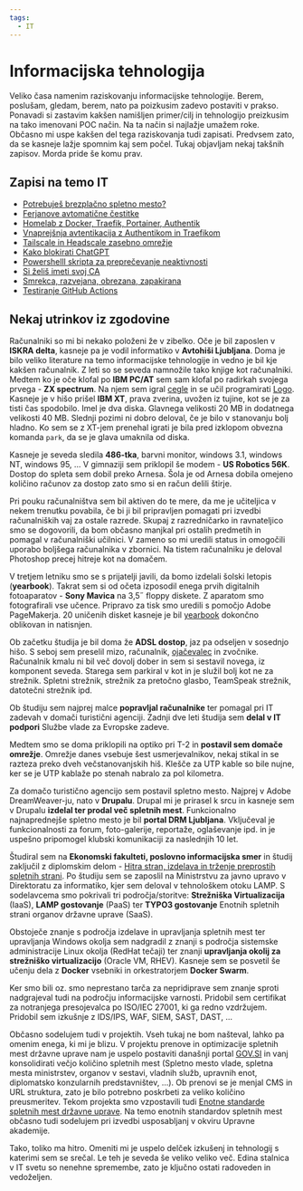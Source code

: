 ```yaml
---
tags:
  - IT
---
```


# Informacijska tehnologija

Veliko časa namenim raziskovanju informacijske tehnologije. Berem, poslušam, gledam, berem, nato pa poizkusim zadevo postaviti v prakso. Ponavadi si zastavim kakšen namišljen primer/cilj in tehnologijo preizkusim na tako imenovani POC način. Na ta način si najlažje umažem roke. Občasno mi uspe kakšen del tega raziskovanja tudi zapisati. Predvsem zato, da se kasneje lažje spomnim kaj sem počel. Tukaj objavljam nekaj takšnih zapisov. Morda pride še komu prav. 

## Zapisi na temo IT

* [Potrebuješ brezplačno spletno mesto?](spletno-mesto.md)
* [Ferjanove avtomatične čestitke](cestitke.md)
* [Homelab z Docker, Traefik, Portainer, Authentik](homelab.md)
* [Vnaprejšnja avtentikacija z Authentikom in Traefikom](forward-auth.md)
* [Tailscale in Headscale zasebno omrežje](tailscale-in-headscale.md)
* [Kako blokirati ChatGPT](blokada-chatgpt.md)
* [Powershelll skripta za preprečevanje neaktivnosti](no-sleep.md)
* [Si želiš imeti svoj CA](moj-ca.md)
* [Smrekca, razvejana, obrezana, zapakirana](smrekca.md)
* [Testiranje GitHub Actions](github-actions.md)


## Nekaj utrinkov iz zgodovine

Računalniki so mi bi nekako položeni že v zibelko. Oče je bil zaposlen v **ISKRA delta**, kasneje pa je vodil informatiko v **Avtohiši Ljubljana**. Doma je bilo veliko literature na temo informacijske tehnologije in vedno je bil kje kakšen računalnik. Z leti so se seveda namnožile tako knjige kot računalniki. Medtem ko je oče klofal po **IBM PC/AT** sem sam klofal po radirkah svojega prvega - **ZX spectrum**. Na njem sem igral [cegle](https://www.youtube.com/watch?v=f_NOhNB4V-I) in se učil programirati [Logo](https://en.wikipedia.org/wiki/Logo_(programming_language)). Kasneje je v hišo prišel **IBM XT**, prava zverina, uvožen iz tujine, kot se je za tisti čas spodobilo. Imel je dva diska. Glavnega velikosti 20 MB in dodatnega velikosti 40 MB. Slednji pozimi ni dobro deloval, če je bilo v stanovanju bolj hladno. Ko sem se z XT-jem prenehal igrati je bila pred izklopom obvezna komanda `park`, da se je glava umaknila od diska. 

Kasneje je seveda sledila **486-tka**, barvni monitor, windows 3.1, windows NT, windows 95, ... V gimnaziji sem priklopil še modem - **US Robotics 56K**. Dostop do spleta sem dobil preko Arnesa. Šola je od Arnesa dobila omejeno količino računov za dostop zato smo si en račun delili štirje.

Pri pouku računalništva sem bil aktiven do te mere, da me je učiteljica v nekem trenutku povabila, če bi ji bil pripravljen pomagati pri izvedbi računalniških vaj za ostale razrede. Skupaj z razredničarko in ravnateljico smo se dogovorili, da bom občasno manjkal pri ostalih predmetih in pomagal v računalniški učilnici. V zameno so mi uredili status in omogočili uporabo boljšega računalnika v zbornici. Na tistem računalniku je deloval Photoshop precej hitreje kot na domačem.

V tretjem letniku smo se s prijatelji javili, da bomo izdelali šolski letopis (**yearbook**). Takrat sem si od očeta izposodil enega prvih digitalnih fotoaparatov - **Sony Mavica** na 3,5˝ floppy diskete. Z aparatom smo fotografirali vse učence. Pripravo za tisk smo uredili s pomočjo Adobe PageMakerja. 20 uničenih disket kasneje je bil [yearbook](https://books.google.hr/books/about/Yearbook_98_99.html?id=udQZMwEACAAJ&redir_esc=y) dokončno oblikovan in natisnjen.

Ob začetku študija je bil doma že **ADSL dostop**, jaz pa odseljen v sosednjo hišo. S seboj sem preselil mizo, računalnik, [ojačevalec](https://photos.app.goo.gl/vPECgqYsyUzgjQL79) in zvočnike. Računalnik kmalu ni bil več dovolj dober in sem si sestavil novega, iz komponent seveda. Starega sem parkiral v kot in je služil bolj kot ne za strežnik. Spletni strežnik, strežnik za pretočno glasbo, TeamSpeak strežnik, datotečni strežnik ipd. 

Ob študiju sem najprej malce **popravljal računalnike** ter pomagal pri IT zadevah v domači turistični agenciji. Zadnji dve leti študija sem **delal v IT podpori** Službe vlade za Evropske zadeve.

Medtem smo se doma priklopili na optiko pri T-2 in **postavil sem domače omrežje**. Omrežje danes vsebuje šest usmerjevalnikov, nekaj stikal in se razteza preko dveh večstanovanjskih hiš. Klešče za UTP kable so bile nujne, ker se je UTP kablaže po stenah nabralo za pol kilometra.

Za domačo turistično agencijo sem postavil spletno mesto. Najprej v Adobe DreamWeaver-ju, nato v **Drupalu**. Drupal mi je prirasel k srcu in kasneje sem v Drupalu **izdelal ter prodal več spletnih mest**. Funkcionalno najnaprednejše spletno mesto je bil **portal DRM Ljubljana**. Vključeval je funkcionalnosti za forum, foto-galerije, reportaže, oglaševanje ipd. in je uspešno pripomogel klubski komunikaciji za naslednjih 10 let. 

Študiral sem na **Ekonomski fakulteti, poslovno informacijska smer** in študij zaključil z diplomskim delom - [Hitra stran, izdelava in trženje preprostih spletnih strani](https://repozitorij.uni-lj.si/IzpisGradiva.php?id=11991&lang=slv). Po študiju sem se zaposlil na Ministrstvu za javno upravo v Direktoratu za informatiko, kjer sem deloval v tehnološkem otoku LAMP. S sodelavcema smo pokrivali tri področja/storitve: **Strežniška Virtualizacija** (IaaS), **LAMP gostovanje** (PaaS) ter **TYPO3 gostovanje** Enotnih spletnih strani organov državne uprave (SaaS).

Obstoječe znanje s področja izdelave in upravljanja spletnih mest ter upravljanja Windows okolja sem nadgradil z znanji s področja sistemske administracije Linux okolja (RedHat tečaji) ter znanji **upravljanja okolij za strežniško virtualizacijo** (Oracle VM, RHEV). Kasneje sem se posvetil še učenju dela z **Docker** vsebniki in orkestratorjem **Docker Swarm**. 

Ker smo bili oz. smo neprestano tarča za nepridiprave sem znanje sproti nadgrajeval tudi na področju informacijske varnosti. Pridobil sem certifikat za notranjega presojevalca po ISO/IEC 27001, ki ga redno vzdržujem. Pridobil sem izkušnje z IDS/IPS, WAF, SIEM, SAST, DAST, ... 

Občasno sodelujem tudi v projektih. Vseh tukaj ne bom našteval, lahko pa omenim enega, ki mi je blizu. V projektu prenove in optimizacije spletnih mest državne uprave nam je uspelo postaviti današnji portal [GOV.SI](https://www.gov.si/) in vanj konsolidirati večjo količino spletnih mest (Spletno mesto vlade, spletna mesta ministrstev, organov v sestavi, vladnih služb, upravnih enot, diplomatsko konzularnih predstavništev, ...). Ob prenovi se je menjal CMS in URL struktura, zato je bilo potrebno poskrbeti za veliko količino preusmeritev. Tekom projekta smo vzpostavili tudi [Enotne standarde spletnih mest državne uprave](https://nio.gov.si/products/enotni%2Bstandardi%2Bspletnih%2Bmest%2Bdrzavne%2Buprave). Na temo enotnih standardov spletnih mest občasno tudi sodelujem pri izvedbi usposabljanj v okviru Upravne akademije.

Tako, toliko ma hitro. Omeniti mi je uspelo delček izkušenj in tehnologij s katerimi sem se srečal. Le teh je seveda še veliko veliko več. Edina stalnica v IT svetu so nenehne spremembe, zato je ključno ostati radoveden in vedoželjen.